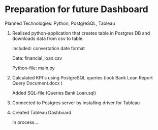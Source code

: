 # Preparation for future Dashboard

Planned Technologies: Python, PostgreSQL, Tableau

1. Realised python-application that creates table in Postgres DB and downloads data from csv to table.

   Included: convertation date format
   
   Data: financial_loan.csv
   
   Python-file: main.py

2. Calculated KPI`s using PostgreSQL queries (look Bank Loan Report Query Document.docx )
   
   Added SQL-file (Queries Bank Loan.sql)

3. Connected to Postgres server by installing driver for Tableau

4. Created Tableau Dashboard
   
   In process...
